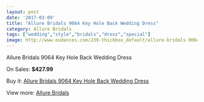 ```yaml
---
layout: post
date: '2017-03-09'
title: "Allure Bridals 9064 Key Hole Back Wedding Dress"
category: Allure Bridals
tags: ["wedding","style","bridals","dress","special"]
image: http://www.eudances.com/239-thickbox_default/allure-bridals-9064-key-hole-back-wedding-dress.jpg
---
```

Allure Bridals 9064 Key Hole Back Wedding Dress

On Sales: **$427.99**
<a href="https://www.eudances.com/en/allure-bridals/74-allure-bridals-9064-key-hole-back-wedding-dress.html"><amp-img layout="responsive" width="600" height="600" src="//www.eudances.com/239-thickbox_default/allure-bridals-9064-key-hole-back-wedding-dress.jpg" alt="Allure Bridals 9064 Key Hole Back Wedding Dress 0" /></a>
<a href="https://www.eudances.com/en/allure-bridals/74-allure-bridals-9064-key-hole-back-wedding-dress.html"><amp-img layout="responsive" width="600" height="600" src="//www.eudances.com/240-thickbox_default/allure-bridals-9064-key-hole-back-wedding-dress.jpg" alt="Allure Bridals 9064 Key Hole Back Wedding Dress 1" /></a>
<a href="https://www.eudances.com/en/allure-bridals/74-allure-bridals-9064-key-hole-back-wedding-dress.html"><amp-img layout="responsive" width="600" height="600" src="//www.eudances.com/241-thickbox_default/allure-bridals-9064-key-hole-back-wedding-dress.jpg" alt="Allure Bridals 9064 Key Hole Back Wedding Dress 2" /></a>

Buy it: [Allure Bridals 9064 Key Hole Back Wedding Dress](https://www.eudances.com/en/allure-bridals/74-allure-bridals-9064-key-hole-back-wedding-dress.html "Allure Bridals 9064 Key Hole Back Wedding Dress")

View more: [Allure Bridals](https://www.eudances.com/en/2-allure-bridals "Allure Bridals")